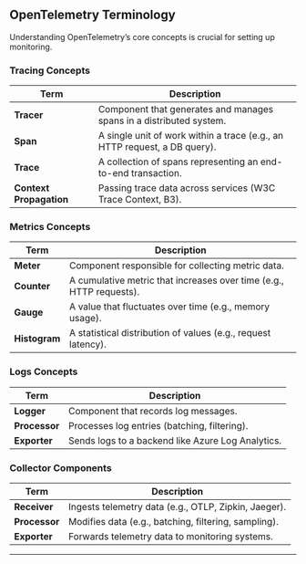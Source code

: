 
## **OpenTelemetry Terminology**
Understanding OpenTelemetry’s core concepts is crucial for setting up monitoring.

### **Tracing Concepts**
| Term | Description |
|------|-------------|
| **Tracer** | Component that generates and manages spans in a distributed system. |
| **Span** | A single unit of work within a trace (e.g., an HTTP request, a DB query). |
| **Trace** | A collection of spans representing an end-to-end transaction. |
| **Context Propagation** | Passing trace data across services (W3C Trace Context, B3). |

### **Metrics Concepts**
| Term | Description |
|------|-------------|
| **Meter** | Component responsible for collecting metric data. |
| **Counter** | A cumulative metric that increases over time (e.g., HTTP requests). |
| **Gauge** | A value that fluctuates over time (e.g., memory usage). |
| **Histogram** | A statistical distribution of values (e.g., request latency). |

### **Logs Concepts**
| Term | Description |
|------|-------------|
| **Logger** | Component that records log messages. |
| **Processor** | Processes log entries (batching, filtering). |
| **Exporter** | Sends logs to a backend like Azure Log Analytics. |

### **Collector Components**
| Term | Description |
|------|-------------|
| **Receiver** | Ingests telemetry data (e.g., OTLP, Zipkin, Jaeger). |
| **Processor** | Modifies data (e.g., batching, filtering, sampling). |
| **Exporter** | Forwards telemetry data to monitoring systems. |

---
